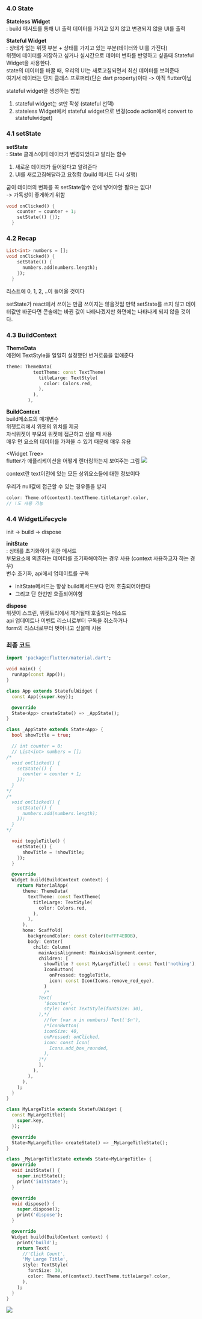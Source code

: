 ### 4.0 State
**Stateless Widget**   
: build 메서드를 통해 UI 출력
데이터를 가지고 있지 않고 변경되지 않을 UI를 출력

**Stateful Widget**   
: 상태가 없는 위젯 부분 + 상태를 가지고 있는 부분(데이터와 UI를 가진다)   
위젯에 데이터를 저장하고 싶거나 실시간으로 데이터 변화를 반영하고 싶을때 Stateful Widget을 사용한다.   
state의 데이터를 바꿀 때, 우리의 UI는 새로고침되면서 최신 데이터를 보여준다   
여기서 데이터는 단지 클래스 프로퍼티(단순 dart property)이다 -> 아직 flutter아님   

stateful widget을 생성하는 방법   
1. stateful widget는 st만 작성 (stateful 선택)    
2. stateless Widget에서 stateful widget으로 변경(code action에서 convert to statefulwidget)    

### 4.1 setState   
**setState**   
: State 클래스에게 데이터가 변경되었다고 알리는 함수   
1. 새로운 데이터가 들어왔다고 알려준다    
2. UI를 새로고침해달라고 요청함 (build 메서드 다시 실행)    

굳이 데이터의 변화를 꼭 setState함수 안에 넣어야할 필요는 없다!   
-> 가독성이 좋게하기 위함   
```dart
void onClicked() {
	counter = counter + 1;
    setState(() {});
  }
```
### 4.2 Recap
```dart
List<int> numbers = [];
void onClicked() {
    setState(() {
      numbers.add(numbers.length);
    });
  }
```
리스트에 0, 1, 2, ..이 들어올 것이다

setState가 react에서 쓰이는 만큼 쓰이지는 않을것임
만약 setState를 쓰지 않고 데이터값만 바꾼다면 콘솔에는 바뀐 값이 나타나겠지만 화면에는 나타나게 되지 않을 것이다. 

### 4.3 BuildContext
**ThemeData**   
예전에 TextStyle을 일일히 설정했던 번거로움을 없애준다
```dart
theme: ThemeData(
          textTheme: const TextTheme(
            titleLarge: TextStyle(
              color: Colors.red,
            ),
          ),
        ),
``` 

**BuildContext**   
build메소드의 매개변수   
위젯트리에서 위젯의 위치를 제공   
자식위젯이 부모의 위젯에 접근하고 싶을 때 사용   
매우 먼 요소의 데이터를 가져올 수 있기 때문에 매우 유용   

<Widget Tree\>   
flutter가 애플리케이션을 어떻게 렌더링하는지 보여주는 그림
![](https://velog.velcdn.com/images/chesunny/post/809cd02b-3ade-4059-b49f-0ceec4d62359/image.png)

context란 text이전에 있는 모든 상위요소들에 대한 정보이다   

우리가 null값에 접근할 수 있는 경우들을 방지   
```dart
color: Theme.of(context).textTheme.titleLarge?.color,
// !도 사용 가능
```


### 4.4 WidgetLifecycle
init -> build -> dispose   

**initState**   
: 상태를 초기화하기 위한 메서드   
부모요소에 의존하는 데이터를 초기화해야하는 경우 사용 (context 사용하고자 하는 경우)   
변수 초기화, api에서 업데이트를 구독   
- initState메서드는 항상 build메서드보다 먼저 호출되어야한다   
- 그리고 단 한번만 호출되어야함   

**dispose**   
위젯이 스크린, 위젯트리에서 제거될때 호출되는 메소드   
api 업데이트나 이벤트 리스너로부터 구독을 취소하거나   
form의 리스너로부터 벗어나고 싶을때 사용   

### 최종 코드
```dart
import 'package:flutter/material.dart';

void main() {
  runApp(const App());
}

class App extends StatefulWidget {
  const App({super.key});

  @override
  State<App> createState() => _AppState();
}

class _AppState extends State<App> {
  bool showTitle = true;

  // int counter = 0;
  // List<int> numbers = [];
/*
  void onClicked() {
    setState(() {
      counter = counter + 1;
    });
  }
*/
/*
  void onClicked() {
    setState(() {
      numbers.add(numbers.length);
    });
  }
*/

  void toggleTitle() {
    setState(() {
      showTitle = !showTitle;
    });
  }

  @override
  Widget build(BuildContext context) {
    return MaterialApp(
      theme: ThemeData(
        textTheme: const TextTheme(
          titleLarge: TextStyle(
            color: Colors.red,
          ),
        ),
      ),
      home: Scaffold(
        backgroundColor: const Color(0xFFF4EDDB),
        body: Center(
          child: Column(
            mainAxisAlignment: MainAxisAlignment.center,
            children: [
              showTitle ? const MyLargeTitle() : const Text('nothing'),
              IconButton(
                onPressed: toggleTitle,
                icon: const Icon(Icons.remove_red_eye),
              )
              /*
            Text(
              '$counter',
              style: const TextStyle(fontSize: 30),
            ),*/
              //for (var n in numbers) Text('$n'),
              /*IconButton(
              iconSize: 40,
              onPressed: onClicked,
              icon: const Icon(
                Icons.add_box_rounded,
              ),
            )*/
            ],
          ),
        ),
      ),
    );
  }
}

class MyLargeTitle extends StatefulWidget {
  const MyLargeTitle({
    super.key,
  });

  @override
  State<MyLargeTitle> createState() => _MyLargeTitleState();
}

class _MyLargeTitleState extends State<MyLargeTitle> {
  @override
  void initState() {
    super.initState();
    print('initState');
  }

  @override
  void dispose() {
    super.dispose();
    print('dispose');
  }

  @override
  Widget build(BuildContext context) {
    print('build');
    return Text(
      //'Click Count',
      'My Large Title',
      style: TextStyle(
        fontSize: 30,
        color: Theme.of(context).textTheme.titleLarge?.color,
      ),
    );
  }
}

```
![](https://velog.velcdn.com/images/chesunny/post/a9a28a04-239a-42ea-b00a-a8acc1a85a32/image.png)
